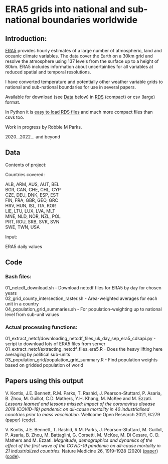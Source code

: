 # ERA5 grids into national and sub-national boundaries worldwide

## Introduction:

[ERA5](https://www.ecmwf.int/en/forecasts/datasets/reanalysis-datasets/era5) provides hourly estimates of a large number of atmospheric, land and oceanic climate variables. The data cover the Earth on a 30km grid and resolve the atmosphere using 137 levels from the surface up to a height of 80km. ERA5 includes information about uncertainties for all variables at reduced spatial and temporal resolutions.

I have converted temperature and potentially other weather variable grids to national and sub-national boundaries for use in several papers.

Available for download (see [Data](#Data) below) in [RDS](https://www.r-bloggers.com/2016/12/remember-to-use-the-rds-format/) (compact) or csv (large) format.

In Python it is [easy to load RDS files](https://stackoverflow.com/questions/40996175/loading-a-rds-file-in-pandas) and much more compact files than csvs too.

Work in progress by Robbie M Parks.

2020...2022... and beyond

## Data

Contents of project:

Countries covered:

ALB, ARM, AUS, AUT, BEL\
BGR, CAN, CHE, CHL, CYP\
CZE, DEU, DNK, ESP, EST\
FIN, FRA, GBR, GEO, GRC\
HRV, HUN, ISL, ITA, KOR\
LIE, LTU, LUX, LVA, MLT\
MNE, NLD, NOR, NZL, POL\
PRT, ROU, SRB, SVK, SVN\
SWE, TWN, USA

Input:

ERA5 daily values

## Code

### Bash files:

01_netcdf_download.sh                   - Download netcdf files for ERA5 by day for chosen years\
02_grid_county_intersection_raster.sh   - Area-weighted averages for each unit in a country\
04_population_grid_summaries.sh         - For population-weighting up to national level from sub-unit values

### Actual processing functions:

01_extract_netcf/downloading_netcdf_files_uk_day_sep_era5_cdsapi.py - script to download lots of ERA5 files from server\
01_extract_netcf/extracting_netcdf_files_era5.R - Does the heavy lifting here averaging by political sub-units\
03_population_grid/population_grid_summary.R  - Find population weights based on gridded population of world

## Papers using this output

V. Kontis, J.E. Bennett, R.M. Parks, T. Rashid, J. Pearson-Stuttard, P. Asaria, B. Zhou, M. Guillot, C.D. Mathers, Y.H. Khang, M. McKee and M. Ezzati. _Lessons learned and lessons missed: impact of the coronavirus disease 2019 (COVID-19) pandemic on all-cause mortality in 40 industrialised countries prior to mass vaccination._ Wellcome Open Research 2021, 6:279
([paper](https://wellcomeopenresearch.org/articles/6-279)) ([code](https://github.com/vkontis/excess_mortality/tree/pub2)). 

V. Kontis, J.E. Bennett, T. Rashid, R.M. Parks, J. Pearson-Stuttard, M. Guillot, P. Asaria, B. Zhou, M. Battaglini, G. Corsetti, M. McKee, M. Di Cesare, C. D. Mathers and M. Ezzati. _Magnitude, demographics and dynamics of the effect of the first wave of the COVID-19 pandemic on all-cause mortality in 21 industrialized countries._ Nature Medicine 26, 1919–1928 (2020) ([paper](https://www.nature.com/articles/s41591-020-1112-0)) ([code](https://github.com/vkontis/excess_mortality/tree/pub)).
